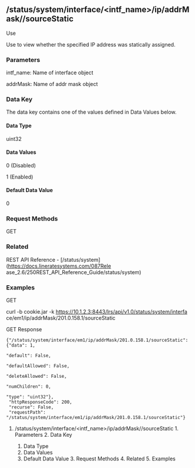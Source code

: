 ## /status/system/interface/<intf_name>/ip/addrMask/<addrMask>/sourceStatic

Use

Use to view whether the specified IP address was statically assigned.

### Parameters

intf_name: Name of interface object

addrMask: Name of addr mask object

### Data Key

The data key contains one of the values defined in Data Values below.

#### Data Type

uint32

#### Data Values

0 (Disabled)

1 (Enabled)

#### Default Data Value

0

### Request Methods

GET

### Related

REST API Reference - [/status/system](https://docs.lineratesystems.com/087Rele
ase_2.6/250REST_API_Reference_Guide/status/system)

### Examples

GET

curl -b cookie.jar -k https://10.1.2.3:8443/lrs/api/v1.0/status/system/interfa
ce/em1/ip/addrMask/201.0.158.1/sourceStatic

GET Response

    
    
    {"/status/system/interface/em1/ip/addrMask/201.0.158.1/sourceStatic": {"data": 1,
                                                                            "default": False,
                                                                            "defaultAllowed": False,
                                                                            "deleteAllowed": False,
                                                                            "numChildren": 0,
                                                                            "type": "uint32"},
     "httpResponseCode": 200,
     "recurse": False,
     "requestPath": "/status/system/interface/em1/ip/addrMask/201.0.158.1/sourceStatic"}
    

  1. /status/system/interface/<intf_name>/ip/addrMask/<addrMask>/sourceStatic
    1. Parameters
    2. Data Key
      1. Data Type
      2. Data Values
      3. Default Data Value
    3. Request Methods
    4. Related
    5. Examples

